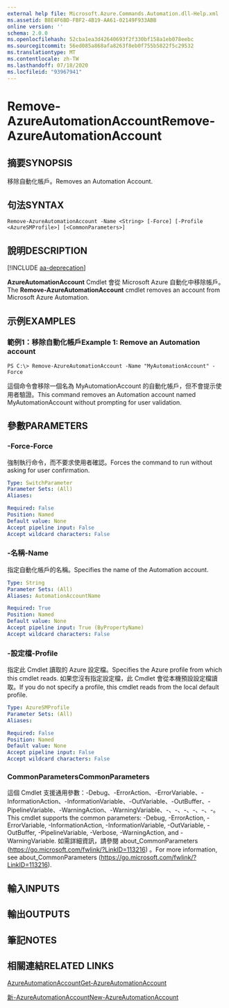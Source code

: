 ```yaml
---
external help file: Microsoft.Azure.Commands.Automation.dll-Help.xml
ms.assetid: B8E4F6BD-FBF2-4B19-AA61-02149F933ABB
online version: ''
schema: 2.0.0
ms.openlocfilehash: 52cba1ea3d42640693f2f330bf158a1eb078eebc
ms.sourcegitcommit: 56ed085a868afa8263f8eb0f755b5822f5c29532
ms.translationtype: MT
ms.contentlocale: zh-TW
ms.lasthandoff: 07/18/2020
ms.locfileid: "93967941"
---
```

# <span data-ttu-id="35988-101">Remove-AzureAutomationAccount</span><span class="sxs-lookup"><span data-stu-id="35988-101">Remove-AzureAutomationAccount</span></span>

## <span data-ttu-id="35988-102">摘要</span><span class="sxs-lookup"><span data-stu-id="35988-102">SYNOPSIS</span></span>

<span data-ttu-id="35988-103">移除自動化帳戶。</span><span class="sxs-lookup"><span data-stu-id="35988-103">Removes an Automation Account.</span></span>

## <span data-ttu-id="35988-104">句法</span><span class="sxs-lookup"><span data-stu-id="35988-104">SYNTAX</span></span>

```
Remove-AzureAutomationAccount -Name <String> [-Force] [-Profile <AzureSMProfile>] [<CommonParameters>]
```

## <span data-ttu-id="35988-105">說明</span><span class="sxs-lookup"><span data-stu-id="35988-105">DESCRIPTION</span></span>

[!INCLUDE [aa-deprecation](../include/aa-deprecation.md)]

<span data-ttu-id="35988-106">**AzureAutomationAccount** Cmdlet 會從 Microsoft Azure 自動化中移除帳戶。</span><span class="sxs-lookup"><span data-stu-id="35988-106">The **Remove-AzureAutomationAccount** cmdlet removes an account from Microsoft Azure Automation.</span></span>

## <span data-ttu-id="35988-107">示例</span><span class="sxs-lookup"><span data-stu-id="35988-107">EXAMPLES</span></span>

### <span data-ttu-id="35988-108">範例1：移除自動化帳戶</span><span class="sxs-lookup"><span data-stu-id="35988-108">Example 1: Remove an Automation account</span></span>
```
PS C:\> Remove-AzureAutomationAccount -Name "MyAutomationAccount" -Force
```

<span data-ttu-id="35988-109">這個命令會移除一個名為 MyAutomationAccount 的自動化帳戶，但不會提示使用者驗證。</span><span class="sxs-lookup"><span data-stu-id="35988-109">This command removes an Automation account named MyAutomationAccount without prompting for user validation.</span></span>

## <span data-ttu-id="35988-110">參數</span><span class="sxs-lookup"><span data-stu-id="35988-110">PARAMETERS</span></span>

### <span data-ttu-id="35988-111">-Force</span><span class="sxs-lookup"><span data-stu-id="35988-111">-Force</span></span>
<span data-ttu-id="35988-112">強制執行命令，而不要求使用者確認。</span><span class="sxs-lookup"><span data-stu-id="35988-112">Forces the command to run without asking for user confirmation.</span></span>

```yaml
Type: SwitchParameter
Parameter Sets: (All)
Aliases: 

Required: False
Position: Named
Default value: None
Accept pipeline input: False
Accept wildcard characters: False
```

### <span data-ttu-id="35988-113">-名稱</span><span class="sxs-lookup"><span data-stu-id="35988-113">-Name</span></span>
<span data-ttu-id="35988-114">指定自動化帳戶的名稱。</span><span class="sxs-lookup"><span data-stu-id="35988-114">Specifies the name of the Automation account.</span></span>

```yaml
Type: String
Parameter Sets: (All)
Aliases: AutomationAccountName

Required: True
Position: Named
Default value: None
Accept pipeline input: True (ByPropertyName)
Accept wildcard characters: False
```

### <span data-ttu-id="35988-115">-設定檔</span><span class="sxs-lookup"><span data-stu-id="35988-115">-Profile</span></span>
<span data-ttu-id="35988-116">指定此 Cmdlet 讀取的 Azure 設定檔。</span><span class="sxs-lookup"><span data-stu-id="35988-116">Specifies the Azure profile from which this cmdlet reads.</span></span>
<span data-ttu-id="35988-117">如果您沒有指定設定檔，此 Cmdlet 會從本機預設設定檔讀取。</span><span class="sxs-lookup"><span data-stu-id="35988-117">If you do not specify a profile, this cmdlet reads from the local default profile.</span></span>

```yaml
Type: AzureSMProfile
Parameter Sets: (All)
Aliases: 

Required: False
Position: Named
Default value: None
Accept pipeline input: False
Accept wildcard characters: False
```

### <span data-ttu-id="35988-118">CommonParameters</span><span class="sxs-lookup"><span data-stu-id="35988-118">CommonParameters</span></span>
<span data-ttu-id="35988-119">這個 Cmdlet 支援通用參數：-Debug、-ErrorAction、-ErrorVariable、-InformationAction、-InformationVariable、-OutVariable、-OutBuffer、-PipelineVariable、-WarningAction、-WarningVariable、-、-、-、-、-、-。</span><span class="sxs-lookup"><span data-stu-id="35988-119">This cmdlet supports the common parameters: -Debug, -ErrorAction, -ErrorVariable, -InformationAction, -InformationVariable, -OutVariable, -OutBuffer, -PipelineVariable, -Verbose, -WarningAction, and -WarningVariable.</span></span> <span data-ttu-id="35988-120">如需詳細資訊，請參閱 about_CommonParameters (https://go.microsoft.com/fwlink/?LinkID=113216) 。</span><span class="sxs-lookup"><span data-stu-id="35988-120">For more information, see about_CommonParameters (https://go.microsoft.com/fwlink/?LinkID=113216).</span></span>

## <span data-ttu-id="35988-121">輸入</span><span class="sxs-lookup"><span data-stu-id="35988-121">INPUTS</span></span>

## <span data-ttu-id="35988-122">輸出</span><span class="sxs-lookup"><span data-stu-id="35988-122">OUTPUTS</span></span>

## <span data-ttu-id="35988-123">筆記</span><span class="sxs-lookup"><span data-stu-id="35988-123">NOTES</span></span>

## <span data-ttu-id="35988-124">相關連結</span><span class="sxs-lookup"><span data-stu-id="35988-124">RELATED LINKS</span></span>

[<span data-ttu-id="35988-125">AzureAutomationAccount</span><span class="sxs-lookup"><span data-stu-id="35988-125">Get-AzureAutomationAccount</span></span>](./Get-AzureAutomationAccount.md)

[<span data-ttu-id="35988-126">新-AzureAutomationAccount</span><span class="sxs-lookup"><span data-stu-id="35988-126">New-AzureAutomationAccount</span></span>](./New-AzureAutomationAccount.md)


